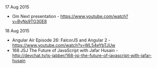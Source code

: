 17 Aug 2015
- Om Next presentation -  https://www.youtube.com/watch?v=ByNs9TG30E8

18 Aug 2015
- Angular Air Episode 26: FalcorJS and Angular 2 - https://www.youtube.com/watch?v=WL54eYbTJUw
- 168 JSJ The Future of JavaScript with Jafar Husain - http://devchat.tv/js-jabber/168-jsj-the-future-of-javascript-with-jafar-husain
